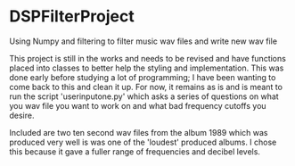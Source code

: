 # DSPFilterProject
Using Numpy and filtering to filter music wav files and write new wav file


This project is still in the works and needs to be revised and have functions placed into classes to better help the styling and
implementation. This was done early before studying a lot of programming; I have been wanting to come back to this and clean it up.
For now, it remains as is and is meant to run the script 'userinputone.py' which asks a series of questions on what you wav file you
want to work on and what bad frequency cutoffs you desire.


Included are two ten second wav files from the album 1989 which was produced very well is was one of the 'loudest' produced albums. I chose
this because it gave a fuller range of frequencies and decibel levels.
